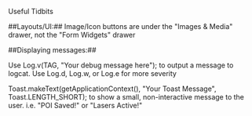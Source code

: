 Useful Tidbits

##Layouts/UI:##
Image/Icon buttons are under the "Images & Media" drawer, not the "Form Widgets" drawer




##Displaying messages:##

Use Log.v(TAG, "Your debug message here"); to output a message to logcat.
Use Log.d, Log.w, or Log.e for more severity

Toast.makeText(getApplicationContext(), "Your Toast Message", Toast.LENGTH_SHORT);
to show a small, non-interactive message to the user.
i.e. "POI Saved!" or "Lasers Active!"



